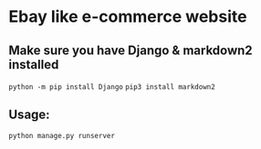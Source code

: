 # Ebay like e-commerce website

## Make sure you have Django & markdown2 installed

`python -m pip install Django`
`pip3 install markdown2`

## Usage:

`python manage.py runserver`
